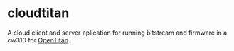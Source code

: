# cloudtitan

A cloud client and server aplication for running bitstream and firmware in a cw310 for [OpenTitan](https://github.com/lowRISC/opentitan).